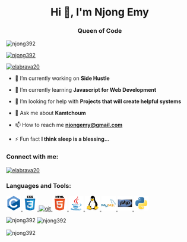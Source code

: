 <h1 align="center">Hi 👋, I'm Njong Emy</h1>
<h3 align="center">Queen of Code</h3>

<p align="left"> <img src="https://komarev.com/ghpvc/?username=njong392&label=Profile%20views&color=0e75b6&style=flat" alt="njong392" /> </p>

<p align="left"> <a href="https://github.com/ryo-ma/github-profile-trophy"><img src="https://github-profile-trophy.vercel.app/?username=njong392" alt="njong392" /></a> </p>

<p align="left"> <a href="https://twitter.com/elabrava20" target="blank"><img src="https://img.shields.io/twitter/follow/elabrava20?logo=twitter&style=for-the-badge" alt="elabrava20" /></a> </p>

- 🔭 I’m currently working on **Side Hustle**

- 🌱 I’m currently learning **Javascript for Web Development**

- 🤝 I’m looking for help with **Projects that will create helpful systems**

- 💬 Ask me about **Kamtchoum**

- 📫 How to reach me **njongemy@gmail.com**

- ⚡ Fun fact **I think sleep is a blessing...**

<h3 align="left">Connect with me:</h3>
<p align="left">
<a href="https://twitter.com/elabrava20" target="blank"><img align="center" src="https://raw.githubusercontent.com/rahuldkjain/github-profile-readme-generator/master/src/images/icons/Social/twitter.svg" alt="elabrava20" height="30" width="40" /></a>
</p>

<h3 align="left">Languages and Tools:</h3>
<p align="left"> <a href="https://www.cprogramming.com/" target="_blank"> <img src="https://raw.githubusercontent.com/devicons/devicon/master/icons/c/c-original.svg" alt="c" width="40" height="40"/> </a> <a href="https://www.w3schools.com/css/" target="_blank"> <img src="https://raw.githubusercontent.com/devicons/devicon/master/icons/css3/css3-original-wordmark.svg" alt="css3" width="40" height="40"/> </a> <a href="https://git-scm.com/" target="_blank"> <img src="https://www.vectorlogo.zone/logos/git-scm/git-scm-icon.svg" alt="git" width="40" height="40"/> </a> <a href="https://www.w3.org/html/" target="_blank"> <img src="https://raw.githubusercontent.com/devicons/devicon/master/icons/html5/html5-original-wordmark.svg" alt="html5" width="40" height="40"/> </a> <a href="https://www.java.com" target="_blank"> <img src="https://raw.githubusercontent.com/devicons/devicon/master/icons/java/java-original.svg" alt="java" width="40" height="40"/> </a> <a href="https://www.linux.org/" target="_blank"> <img src="https://raw.githubusercontent.com/devicons/devicon/master/icons/linux/linux-original.svg" alt="linux" width="40" height="40"/> </a> <a href="https://www.mysql.com/" target="_blank"> <img src="https://raw.githubusercontent.com/devicons/devicon/master/icons/mysql/mysql-original-wordmark.svg" alt="mysql" width="40" height="40"/> </a> <a href="https://www.php.net" target="_blank"> <img src="https://raw.githubusercontent.com/devicons/devicon/master/icons/php/php-original.svg" alt="php" width="40" height="40"/> </a> <a href="https://www.python.org" target="_blank"> <img src="https://raw.githubusercontent.com/devicons/devicon/master/icons/python/python-original.svg" alt="python" width="40" height="40"/> </a> </p>

<p><img align="left" src="https://github-readme-stats.vercel.app/api/top-langs?username=njong392&show_icons=true&locale=en&layout=compact" alt="njong392" /></p>

<p>&nbsp;<img align="center" src="https://github-readme-stats.vercel.app/api?username=njong392&show_icons=true&locale=en" alt="njong392" /></p>

<p><img align="center" src="https://github-readme-streak-stats.herokuapp.com/?user=njong392&" alt="njong392" /></p>


<!---
Njong392/Njong392 is a ✨ special ✨ repository because its `README.md` (this file) appears on your GitHub profile.
You can click the Preview link to take a look at your changes.
--->
